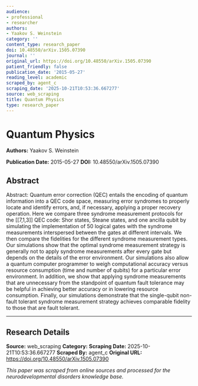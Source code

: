 ```yaml
---
audience:
- professional
- researcher
authors:
- Yaakov S. Weinstein
category: ''
content_type: research_paper
doi: 10.48550/arXiv.1505.07390
journal: ''
original_url: https://doi.org/10.48550/arXiv.1505.07390
patient_friendly: false
publication_date: '2015-05-27'
reading_level: academic
scraped_by: agent_c
scraping_date: '2025-10-21T10:53:36.667277'
source: web_scraping
title: Quantum Physics
type: research_paper
---
```

# Quantum Physics

**Authors:** Yaakov S. Weinstein

**Publication Date:** 2015-05-27
**DOI:** 10.48550/arXiv.1505.07390

## Abstract

Abstract:
Quantum error correction (QEC) entails the encoding of quantum information into a QEC code space, measuring error syndromes to properly locate and identify errors, and, if necessary, applying a proper recovery operation. Here we compare three syndrome measurement protocols for the [[7,1,3]] QEC code: Shor states, Steane states, and one ancilla qubit by simulating the implementation of 50 logical gates with the syndrome measurements interspersed between the gates at different intervals. We then compare the fidelities for the different syndrome measurement types. Our simulations show that the optimal syndrome measurement strategy is generally not to apply syndrome measurements after every gate but depends on the details of the error environment. Our simulations also allow a quantum computer programmer to weigh computational accuracy versus resource consumption (time and number of qubits) for a particular error environment. In addition, we show that applying syndrome measurements that are unnecessary from the standpoint of quantum fault tolerance may be helpful in achieving better accuracy or in lowering resource consumption. Finally, our simulations demonstrate that the single-qubit non-fault tolerant syndrome measurement strategy achieves comparable fidelity to those that are fault tolerant.

---

## Research Details

**Source:** web_scraping
**Category:** 
**Scraping Date:** 2025-10-21T10:53:36.667277
**Scraped By:** agent_c
**Original URL:** https://doi.org/10.48550/arXiv.1505.07390

*This paper was scraped from online sources and processed for the neurodevelopmental disorders knowledge base.*
